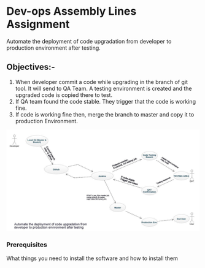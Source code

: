 # Dev-ops Assembly Lines Assignment

Automate the deployment of code upgradation from developer to production environment after testing.

## Objectives:-

1)	When developer commit a code while upgrading in the branch of git tool. It will send to QA Team. A testing environment is created and the upgraded code is copied there to test.
2)	If QA team found the code stable. They trigger that the code is working fine.
3)	If code is working fine then, merge the branch to master and copy it to production Environment.

![](/images/1.jpg)

### Prerequisites

What things you need to install the software and how to install them
